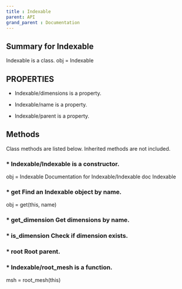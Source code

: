 ```yaml
---
title : Indexable
parent: API
grand_parent : Documentation
---
```

## Summary for Indexable
Indexable is a class.
obj = Indexable
## PROPERTIES
* Indexable/dimensions is a property.

* Indexable/name is a property.

* Indexable/parent is a property.

## Methods
Class methods are listed below. Inherited methods are not included.
### * Indexable/Indexable is a constructor.
obj = Indexable
Documentation for Indexable/Indexable
doc Indexable

### * get Find an Indexable object by name.

obj = get(this, name)

### * get_dimension Get dimensions by name.

### * is_dimension Check if dimension exists.

### * root Root parent.

### * Indexable/root_mesh is a function.
msh = root_mesh(this)

